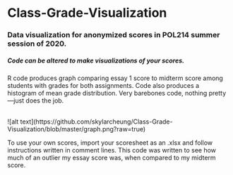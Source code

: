 # Class-Grade-Visualization
<h3>Data visualization for anonymized scores in POL214 summer session of 2020.</h3>
<h5>Code can be altered to make visualizations of your scores.</h5>
<p>R code produces graph comparing essay 1 score to midterm score among students with grades for both assignments. Code also produces a histogram of mean grade distribution. Very barebones code, nothing pretty—just does the job.</p>
<br>
![alt text](https://github.com/skylarcheung/Class-Grade-Visualization/blob/master/graph.png?raw=true)
<br>
<p>To use your own scores, import your scoresheet as an .xlsx and follow instructions written in comment lines. This code was written to see how much of an
outlier my essay score was, when compared to my midterm score.</p>

